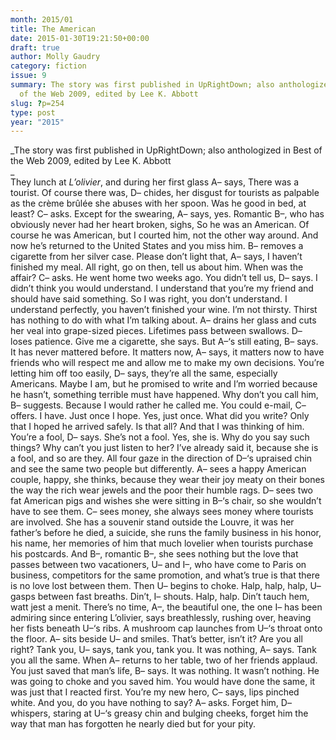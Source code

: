 ```yaml
---
month: 2015/01
title: The American
date: 2015-01-30T19:21:50+00:00
draft: true
author: Molly Gaudry
category: fiction
issue: 9
summary: The story was first published in UpRightDown; also anthologized in Best
  of the Web 2009, edited by Lee K. Abbott
slug: ?p=254
type: post
year: "2015"
---
```

_The story was first published in UpRightDown; also anthologized in Best of the Web 2009, edited by Lee K. Abbott  
_  
They lunch at _L&#8217;olivier_, and during her first glass A&#8211; says, There was a tourist. Of course there was, D&#8211; chides, her disgust for tourists as palpable as the crème brûlée she abuses with her spoon. Was he good in bed, at least? C&#8211; asks. Except for the swearing, A&#8211; says, yes. Romantic B&#8211;, who has obviously never had her heart broken, sighs, So he was an American. Of course he was American, but I courted him, not the other way around. And now he&#8217;s returned to the United States and you miss him. B&#8211; removes a cigarette from her silver case. Please don&#8217;t light that, A&#8211; says, I haven&#8217;t finished my meal. All right, go on then, tell us about him. When was the affair? C&#8211; asks. He went home two weeks ago. You didn&#8217;t tell us, D&#8211; says. I didn&#8217;t think you would understand. I understand that you&#8217;re my friend and should have said something. So I was right, you don&#8217;t understand. I understand perfectly, you haven&#8217;t finished your wine. I&#8217;m not thirsty. Thirst has nothing to do with what I&#8217;m talking about. A&#8211; drains her glass and cuts her veal into grape-sized pieces. Lifetimes pass between swallows. D&#8211; loses patience. Give me a cigarette, she says. But A&#8211;&#8216;s still eating, B&#8211; says. It has never mattered before. It matters now, A&#8211; says, it matters now to have friends who will respect me and allow me to make my own decisions. You&#8217;re letting him off too easily, D&#8211; says, they&#8217;re all the same, especially Americans. Maybe I am, but he promised to write and I&#8217;m worried because he hasn&#8217;t, something terrible must have happened. Why don&#8217;t you call him, B&#8211; suggests. Because I would rather he called me. You could e-mail, C&#8211; offers. I have. Just once I hope. Yes, just once. What did you write? Only that I hoped he arrived safely. Is that all? And that I was thinking of him. You&#8217;re a fool, D&#8211; says. She&#8217;s not a fool. Yes, she is. Why do you say such things? Why can&#8217;t you just listen to her? I&#8217;ve already said it, because she is a fool, and so are they. All four gaze in the direction of D&#8211;&#8216;s upraised chin and see the same two people but differently. A&#8211; sees a happy American couple, happy, she thinks, because they wear their joy meaty on their bones the way the rich wear jewels and the poor their humble rags. D&#8211; sees two fat American pigs and wishes she were sitting in B&#8211;&#8216;s chair, so she wouldn&#8217;t have to see them. C&#8211; sees money, she always sees money where tourists are involved. She has a souvenir stand outside the Louvre, it was her father&#8217;s before he died, a suicide, she runs the family business in his honor, his name, her memories of him that much lovelier when tourists purchase his postcards. And B&#8211;, romantic B&#8211;, she sees nothing but the love that passes between two vacationers, U&#8211; and I&#8211;, who have come to Paris on business, competitors for the same promotion, and what&#8217;s true is that there is no love lost between them. Then U&#8211; begins to choke. Halp, halp, halp, U&#8211; gasps between fast breaths. Din&#8217;t, I&#8211; shouts. Halp, halp. Din&#8217;t tauch hem, watt jest a menit. There&#8217;s no time, A&#8211;, the beautiful one, the one I&#8211; has been admiring since entering L&#8217;olivier, says breathlessly, rushing over, heaving her fists beneath U&#8211;&#8216;s ribs. A mushroom cap launches from U&#8211;&#8216;s throat onto the floor. A&#8211; sits beside U&#8211; and smiles. That&#8217;s better, isn&#8217;t it? Are you all right? Tank you, U&#8211; says, tank you, tank you. It was nothing, A&#8211; says. Tank you all the same. When A&#8211; returns to her table, two of her friends applaud. You just saved that man&#8217;s life, B&#8211; says. It was nothing. It wasn&#8217;t nothing. He was going to choke and you saved him. You would have done the same, it was just that I reacted first. You&#8217;re my new hero, C&#8211; says, lips pinched white. And you, do you have nothing to say? A&#8211; asks. Forget him, D&#8211; whispers, staring at U&#8211;&#8216;s greasy chin and bulging cheeks, forget him the way that man has forgotten he nearly died but for your pity.
